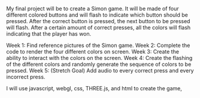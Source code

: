 My final project will be to create a Simon game. 
It will be made of four different colored buttons and will flash to indicate which button should be pressed. 
After the correct button is pressed, the next button to be pressed will flash. 
After a certain amount of correct presses, all the colors will flash indicating that the player has won.

Week 1:
Find reference pictures of the Simon game.
Week 2:
Complete the code to render the four different colors on screen.
Week 3:
Create the ability to interact with the colors on the screen.
Week 4:
Create the flashing of the different colors and randomly generate the sequence of colors to be pressed.
Week 5: (Stretch Goal)
Add audio to every correct press and every incorrect press.

I will use javascript, webgl, css, THREE.js, and html to create the game,
